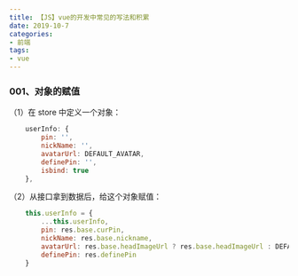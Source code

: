 ```yaml
---
title: 【JS】vue的开发中常见的写法和积累
date: 2019-10-7
categories: 
- 前端
tags: 
- vue
---
```


### 001、对象的赋值

（1）在 store 中定义一个对象：

```javascript
    userInfo: {
        pin: '',
        nickName: '',
        avatarUrl: DEFAULT_AVATAR,
        definePin: '',
        isbind: true
    },
```

（2）从接口拿到数据后，给这个对象赋值：

```javascript
    this.userInfo = {
        ...this.userInfo,
        pin: res.base.curPin,
        nickName: res.base.nickname,
        avatarUrl: res.base.headImageUrl ? res.base.headImageUrl : DEFAULT_AVATAR,
        definePin: res.definePin
    }
```